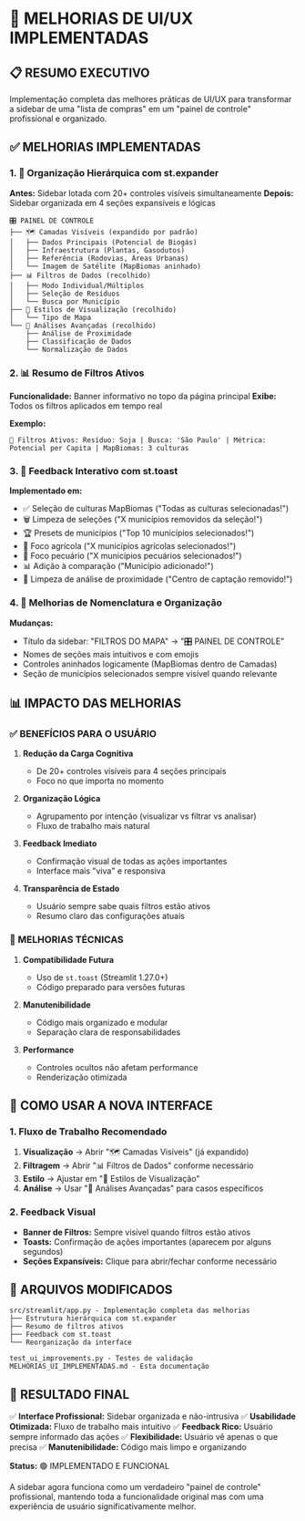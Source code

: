 # 🎨 MELHORIAS DE UI/UX IMPLEMENTADAS

## 📋 RESUMO EXECUTIVO

Implementação completa das melhores práticas de UI/UX para transformar a sidebar de uma "lista de compras" em um "painel de controle" profissional e organizado.

## ✅ MELHORIAS IMPLEMENTADAS

### 1. 📁 Organização Hierárquica com st.expander

**Antes:** Sidebar lotada com 20+ controles visíveis simultaneamente
**Depois:** Sidebar organizada em 4 seções expansíveis e lógicas

```
🎛️ PAINEL DE CONTROLE
├── 🗺️ Camadas Visíveis (expandido por padrão)
│   ├── Dados Principais (Potencial de Biogás)
│   ├── Infraestrutura (Plantas, Gasodutos)
│   ├── Referência (Rodovias, Áreas Urbanas)
│   └── Imagem de Satélite (MapBiomas aninhado)
├── 📊 Filtros de Dados (recolhido)
│   ├── Modo Individual/Múltiplos
│   ├── Seleção de Resíduos
│   └── Busca por Município
├── 🎨 Estilos de Visualização (recolhido)
│   └── Tipo de Mapa
└── 🎯 Análises Avançadas (recolhido)
    ├── Análise de Proximidade
    ├── Classificação de Dados
    └── Normalização de Dados
```

### 2. 📊 Resumo de Filtros Ativos

**Funcionalidade:** Banner informativo no topo da página principal
**Exibe:** Todos os filtros aplicados em tempo real

**Exemplo:**
```
🎯 Filtros Ativos: Resíduo: Soja | Busca: 'São Paulo' | Métrica: Potencial per Capita | MapBiomas: 3 culturas
```

### 3. 🔔 Feedback Interativo com st.toast

**Implementado em:**
- ✅ Seleção de culturas MapBiomas ("Todas as culturas selecionadas!")
- 🗑️ Limpeza de seleções ("X municípios removidos da seleção!")
- 🏆 Presets de municípios ("Top 10 municípios selecionados!")
- 🌾 Foco agrícola ("X municípios agrícolas selecionados!")
- 🐄 Foco pecuário ("X municípios pecuários selecionados!")
- 📊 Adição à comparação ("Município adicionado!")
- 🎯 Limpeza de análise de proximidade ("Centro de captação removido!")

### 4. 🎯 Melhorias de Nomenclatura e Organização

**Mudanças:**
- Título da sidebar: "FILTROS DO MAPA" → "🎛️ PAINEL DE CONTROLE"
- Nomes de seções mais intuitivos e com emojis
- Controles aninhados logicamente (MapBiomas dentro de Camadas)
- Seção de municípios selecionados sempre visível quando relevante

## 📊 IMPACTO DAS MELHORIAS

### ✅ BENEFÍCIOS PARA O USUÁRIO

1. **Redução da Carga Cognitiva**
   - De 20+ controles visíveis para 4 seções principais
   - Foco no que importa no momento

2. **Organização Lógica**
   - Agrupamento por intenção (visualizar vs filtrar vs analisar)
   - Fluxo de trabalho mais natural

3. **Feedback Imediato**
   - Confirmação visual de todas as ações importantes
   - Interface mais "viva" e responsiva

4. **Transparência de Estado**
   - Usuário sempre sabe quais filtros estão ativos
   - Resumo claro das configurações atuais

### 🔧 MELHORIAS TÉCNICAS

1. **Compatibilidade Futura**
   - Uso de `st.toast` (Streamlit 1.27.0+)
   - Código preparado para versões futuras

2. **Manutenibilidade**
   - Código mais organizado e modular
   - Separação clara de responsabilidades

3. **Performance**
   - Controles ocultos não afetam performance
   - Renderização otimizada

## 🚀 COMO USAR A NOVA INTERFACE

### 1. Fluxo de Trabalho Recomendado

1. **Visualização** → Abrir "🗺️ Camadas Visíveis" (já expandido)
2. **Filtragem** → Abrir "📊 Filtros de Dados" conforme necessário
3. **Estilo** → Ajustar em "🎨 Estilos de Visualização"
4. **Análise** → Usar "🎯 Análises Avançadas" para casos específicos

### 2. Feedback Visual

- **Banner de Filtros:** Sempre visível quando filtros estão ativos
- **Toasts:** Confirmação de ações importantes (aparecem por alguns segundos)
- **Seções Expansíveis:** Clique para abrir/fechar conforme necessário

## 📁 ARQUIVOS MODIFICADOS

```
src/streamlit/app.py - Implementação completa das melhorias
├── Estrutura hierárquica com st.expander
├── Resumo de filtros ativos
├── Feedback com st.toast
└── Reorganização da interface

test_ui_improvements.py - Testes de validação
MELHORIAS_UI_IMPLEMENTADAS.md - Esta documentação
```

## 🎯 RESULTADO FINAL

✅ **Interface Profissional:** Sidebar organizada e não-intrusiva
✅ **Usabilidade Otimizada:** Fluxo de trabalho mais intuitivo
✅ **Feedback Rico:** Usuário sempre informado das ações
✅ **Flexibilidade:** Usuário vê apenas o que precisa
✅ **Manutenibilidade:** Código mais limpo e organizando

**Status:** 🟢 IMPLEMENTADO E FUNCIONAL

A sidebar agora funciona como um verdadeiro "painel de controle" profissional, mantendo toda a funcionalidade original mas com uma experiência de usuário significativamente melhor.